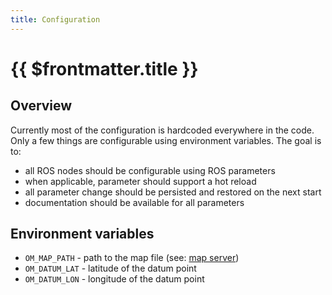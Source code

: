 ```yaml
---
title: Configuration
---
```

# {{ $frontmatter.title }}

## Overview

Currently most of the configuration is hardcoded everywhere in the code.
Only a few things are configurable using environment variables.
The goal is to:
- all ROS nodes should be configurable using ROS parameters
- when applicable, parameter should support a hot reload
- all parameter change should be persisted and restored on the next start
- documentation should be available for all parameters

## Environment variables

- `OM_MAP_PATH` - path to the map file (see: [map server](architecture/map-server.md))
- `OM_DATUM_LAT` - latitude of the datum point
- `OM_DATUM_LON` - longitude of the datum point
